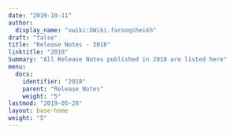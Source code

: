 ```yaml
---
date: "2019-10-11"
author:
  display_name: "xwiki:XWiki.farooqsheikh"
draft: "false"
title: "Release Notes - 2018"
linktitle: "2018"
Summary: "All Release Notes published in 2018 are listed here"
menu:
  docs:
    identifier: "2018"
    parent: "Release Notes"
    weight: "5"
lastmod: "2019-05-28"
layout: base-home
weight: "5"
---
```

